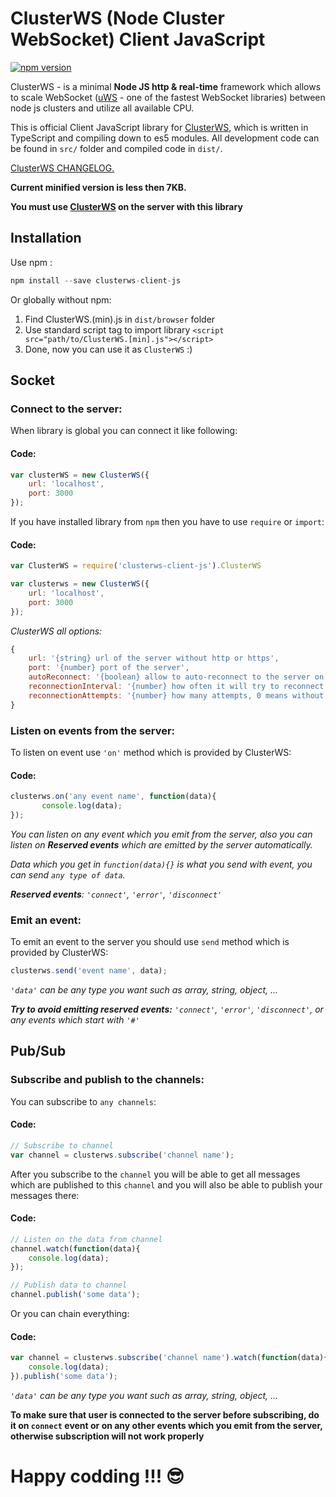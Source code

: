 # ClusterWS (Node Cluster WebSocket) Client JavaScript

[![npm version](https://badge.fury.io/js/clusterws-client-js.svg)](https://badge.fury.io/js/clusterws-client-js)

ClusterWS - is a minimal **Node JS http & real-time** framework which allows to scale WebSocket ([uWS](https://github.com/uNetworking/uWebSockets) - one of the fastest WebSocket libraries) between node js clusters and utilize all available CPU.

This is official Client JavaScript library for [ClusterWS](https://github.com/goriunov/ClusterWS), which is written in TypeScript and compiling down to es5 modules. All development code can be found in `src/` folder and compiled code in `dist/`.

[ClusterWS CHANGELOG.](./information/CHANGELOG.md)

**Current minified version is less then 7KB.**

**You must use [ClusterWS](https://github.com/goriunov/ClusterWS) on the server with this library**

## Installation

Use npm :

```js
npm install --save clusterws-client-js
```

Or globally without npm:

1. Find ClusterWS.(min).js  in `dist/browser` folder
2. Use standard script tag to import library `<script src="path/to/ClusterWS.[min].js"></script>`
3. Done, now you can use it as `ClusterWS` :)

## Socket

### Connect to the server:

When library is global you can connect it like following:

#### **Code:**

```js
var clusterWS = new ClusterWS({
    url: 'localhost',
    port: 3000
});
```

If you have installed library from `npm` then you have to use `require` or `import`:

#### **Code:**

```js
var ClusterWS = require('clusterws-client-js').ClusterWS

var clusterws = new ClusterWS({
    url: 'localhost',
    port: 3000
});
```

*ClusterWS all options:*

```js
{
    url: '{string} url of the server without http or https',
    port: '{number} port of the server',
    autoReconnect: '{boolean} allow to auto-reconnect to the server on lost connection (default false)',
    reconnectionInterval: '{number} how often it will try to reconnect in ms (default 10000)',
    reconnectionAttempts: '{number} how many attempts, 0 means without limit (default 0)'
}
```

### Listen on events from the server:

To listen on event use `'on'` method which is provided by ClusterWS:

#### **Code:**

```js
clusterws.on('any event name', function(data){
       console.log(data);
});
```

*You can listen on any event which you emit from the server, also you can listen on **Reserved events** which are emitted by the server automatically.*

*Data which you get in `function(data){}` is what you send with event, you can send `any type of data`.*

***Reserved events**: `'connect'`, `'error'`, `'disconnect'`*

### Emit an event:

To emit an event to the server you should use `send` method which is provided by ClusterWS:

```js
clusterws.send('event name', data);
```

*`'data'` can be any type you want such as array, string, object, ...*

***Try to avoid emitting reserved events:** `'connect'`, `'error'`, `'disconnect'`, or any events which start with `'#'`*

## Pub/Sub

### Subscribe and publish to the channels:

You can subscribe to `any channels`:

#### **Code:**


```js
// Subscribe to channel
var channel = clusterws.subscribe('channel name');
```

After you subscribe to the `channel` you will be able to get all messages which are published to this `channel` and you will also be able to publish your messages there:

#### **Code:**

```js
// Listen on the data from channel
channel.watch(function(data){
    console.log(data);
});

// Publish data to channel
channel.publish('some data');
```

Or you can chain everything:

#### **Code:**

```js
var channel = clusterws.subscribe('channel name').watch(function(data){
    console.log(data);
}).publish('some data');
```

*`'data'` can be any type you want such as array, string, object, ...*

**To make sure that user is connected to the server before subscribing, do it on `connect` event or on any other events which you emit from the server, otherwise subscription will not work properly**

# Happy codding !!! :sunglasses:
